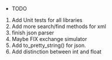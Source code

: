 * TODO

1) Add Unit tests for all libraries
2) Add more search/find methods for xml
3) finish json parser
4) Maybe FIX exchange simulator
5) Add to_pretty_string() for json.
6) Add distinction between int and float
